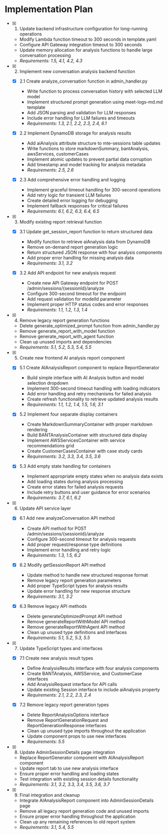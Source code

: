 # Implementation Plan

- [x] 1. Update backend infrastructure configuration for long-running operations
  - Modify Lambda function timeout to 300 seconds in template.yaml
  - Configure API Gateway integration timeout to 300 seconds
  - Update memory allocation for analysis functions to handle large conversation processing
  - _Requirements: 1.5, 4.1, 4.2, 4.3_

- [x] 2. Implement new conversation analysis backend function
  - [x] 2.1 Create analyze_conversation function in admin_handler.py
    - Write function to process conversation history with selected LLM model
    - Implement structured prompt generation using meet-logs-md.md template
    - Add JSON parsing and validation for LLM responses
    - Include error handling for LLM failures and timeouts
    - _Requirements: 1.3, 2.1, 2.2, 2.3, 2.4, 6.1_

  - [x] 2.2 Implement DynamoDB storage for analysis results
    - Add aiAnalysis attribute structure to mte-sessions table updates
    - Write functions to store markdownSummary, bantAnalysis, awsServices, customerCases
    - Implement atomic updates to prevent partial data corruption
    - Add timestamp and model tracking for analysis metadata
    - _Requirements: 2.5, 2.6_

  - [x] 2.3 Add comprehensive error handling and logging
    - Implement graceful timeout handling for 300-second operations
    - Add retry logic for transient LLM failures
    - Create detailed error logging for debugging
    - Implement fallback responses for critical failures
    - _Requirements: 6.1, 6.2, 6.3, 6.4, 6.5_

- [x] 3. Modify existing report retrieval function
  - [x] 3.1 Update get_session_report function to return structured data
    - Modify function to retrieve aiAnalysis data from DynamoDB
    - Remove on-demand report generation logic
    - Return structured JSON response with four analysis components
    - Add proper error handling for missing analysis data
    - _Requirements: 3.1, 3.2_

  - [x] 3.2 Add API endpoint for new analysis request
    - Create new API Gateway endpoint for POST /admin/sessions/{sessionId}/analyze
    - Configure 300-second timeout for the endpoint
    - Add request validation for modelId parameter
    - Implement proper HTTP status codes and error responses
    - _Requirements: 1.1, 1.2, 1.3, 1.4_

- [x] 4. Remove legacy report generation functions
  - Delete generate_optimized_prompt function from admin_handler.py
  - Remove generate_report_with_model function
  - Remove generate_report_with_agent function
  - Clean up unused imports and dependencies
  - _Requirements: 5.1, 5.2, 5.3, 5.4, 5.5_

- [x] 5. Create new frontend AI analysis report component
  - [x] 5.1 Create AIAnalysisReport component to replace ReportGenerator
    - Build simple interface with AI Analysis button and model selection dropdown
    - Implement 300-second timeout handling with loading indicators
    - Add error handling and retry mechanisms for failed analysis
    - Create refresh functionality to retrieve updated analysis results
    - _Requirements: 1.1, 1.2, 1.4, 1.5, 1.6, 3.1_

  - [x] 5.2 Implement four separate display containers
    - Create MarkdownSummaryContainer with proper markdown rendering
    - Build BANTAnalysisContainer with structured data display
    - Implement AWSServicesContainer with service recommendations grid
    - Create CustomerCasesContainer with case study cards
    - _Requirements: 3.2, 3.3, 3.4, 3.5, 3.6_

  - [x] 5.3 Add empty state handling for containers
    - Implement appropriate empty states when no analysis data exists
    - Add loading states during analysis processing
    - Create error states for failed analysis requests
    - Include retry buttons and user guidance for error scenarios
    - _Requirements: 3.7, 6.1, 6.2_

- [x] 6. Update API service layer
  - [x] 6.1 Add new analyzeConversation API method
    - Create API method for POST /admin/sessions/{sessionId}/analyze
    - Configure 300-second timeout for analysis requests
    - Add proper request/response type definitions
    - Implement error handling and retry logic
    - _Requirements: 1.3, 1.5, 6.2_

  - [x] 6.2 Modify getSessionReport API method
    - Update method to handle new structured response format
    - Remove legacy report generation parameters
    - Add proper TypeScript types for analysis results
    - Update error handling for new response structure
    - _Requirements: 3.1, 3.2_

  - [x] 6.3 Remove legacy API methods
    - Delete generateOptimizedPrompt API method
    - Remove generateReportWithModel API method
    - Remove generateReportWithAgent API method
    - Clean up unused type definitions and interfaces
    - _Requirements: 5.1, 5.2, 5.3, 5.5_

- [x] 7. Update TypeScript types and interfaces
  - [x] 7.1 Create new analysis result types
    - Define AnalysisResults interface with four analysis components
    - Create BANTAnalysis, AWSService, and CustomerCase interfaces
    - Add AnalysisRequest interface for API calls
    - Update existing Session interface to include aiAnalysis property
    - _Requirements: 2.1, 2.2, 2.3, 2.4_

  - [x] 7.2 Remove legacy report generation types
    - Delete ReportAnalysisOptions interface
    - Remove ReportGenerationRequest and ReportGenerationResponse interfaces
    - Clean up unused type imports throughout the application
    - Update component props to use new interfaces
    - _Requirements: 5.5_

- [x] 8. Update AdminSessionDetails page integration
  - Replace ReportGenerator component with AIAnalysisReport component
  - Update report tab to use new analysis interface
  - Ensure proper error handling and loading states
  - Test integration with existing session details functionality
  - _Requirements: 3.1, 3.2, 3.3, 3.4, 3.5, 3.6, 3.7_

- [x] 9. Final integration and cleanup
  - Integrate AIAnalysisReport component into AdminSessionDetails page
  - Remove all legacy report generation code and unused imports
  - Ensure proper error handling throughout the application
  - Clean up any remaining references to old report system
  - _Requirements: 3.1, 5.4, 5.5_